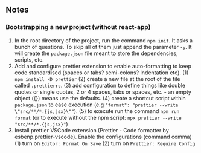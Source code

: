 ## Notes

### Bootstrapping a new project (without react-app)

1. In the root directory of the project, run the command `npm init`. It asks a bunch of questions. To skip all of them just append the parameter `-y`. It will create the `package.json` file meant to store the dependencies, scripts, etc.
2. Add and configure prettier extension to enable auto-formatting to keep code standardised (spaces or tabs? semi-colons? Indentation etc). (1) `npm install -D prettier` (2) create a new file at the root of the file called `.prettierrc`. (3) add configuration to define things like double quotes or single quotes, 2 or 4 spaces, tabs or spaces, etc. - an empty object ({}) means use the defaults. (4) create a shortcut script within `package.json` to ease execution (e.g `"format": "prettier --write \"src/**/*.{js,jsx}\""`). (5) to execute run the command `npm run format` (or to execute without the npm script: `npx prettier --write "src/**/*.{js,jsx}"`)
3. Install prettier VSCode extension (Prettier - Code formatter by esbenp.prettier-vscode). Enable the configurations (command comma) (1) turn on `Editor: Format On Save` (2) turn on `Prettier: Require Config`
